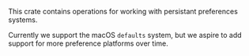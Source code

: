 This crate contains operations for working with persistant preferences systems.

Currently we support the macOS `defaults` system, but we aspire to add support for more preference platforms over time.
